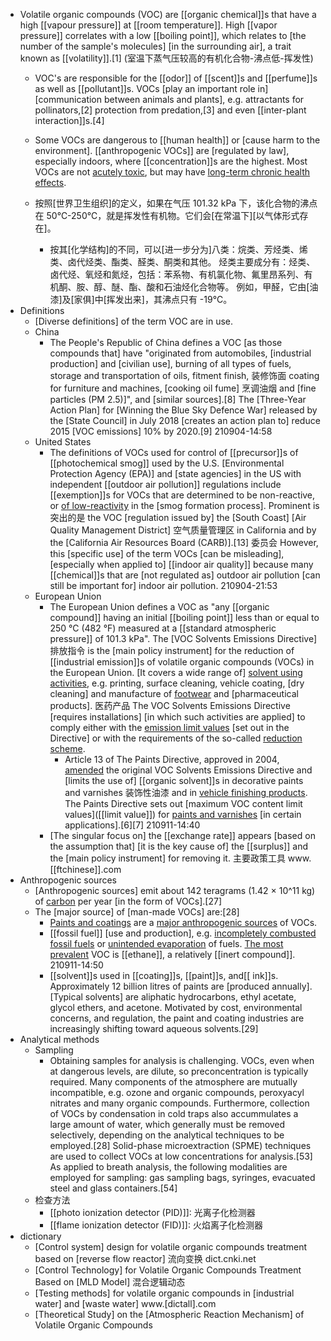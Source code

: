 - Volatile organic compounds (VOC) are [[organic chemical]]s that have a high [[vapour pressure]] at [[room temperature]]. High [[vapor pressure]] correlates with a low [[boiling point]], which relates to [the number of the sample's molecules] [in the surrounding air], a trait known as [[volatility]].[1]
(室温下蒸气压较高的有机化合物-沸点低-挥发性)
    - VOC's are responsible for the [[odor]] of [[scent]]s and [[perfume]]s as well as [[pollutant]]s. VOCs [play an important role in] [communication between animals and plants], e.g. attractants for pollinators,[2] protection from predation,[3] and even [[inter-plant interaction]]s.[4] 
    - Some VOCs are dangerous to [[human health]] or [cause harm to the environment]. [[anthropogenic VOCs]] are [regulated by law], especially indoors, where [[concentration]]s are the highest. Most VOCs are not [acutely toxic]([[toxic]]), but may have [long-term chronic health effects](((DBQDRfnJQ))).
    - 按照[世界卫生组织]的定义，如果在气压 101.32 kPa 下，该化合物的沸点在 50℃-250℃，就是挥发性有机物。它们会[在常温下][以气体形式存在]。

        - 按其[化学结构]的不同，可以[进一步分为]八类：烷类、芳烃类、烯类、卤代烃类、酯类、醛类、酮类和其他。
烃类主要成分有：烃类、卤代烃、氧烃和氮烃，包括：苯系物、有机氯化物、氟里昂系列、有机酮、胺、醇、醚、酯、酸和石油烃化合物等。
例如，甲醛，它由[油漆]及[家俱]中[挥发出来]，其沸点只有 -19°C。
- Definitions
    - [Diverse definitions] of the term VOC are in use.
    - China
        - The People's Republic of China defines a VOC [as those compounds that] have "originated from automobiles, [industrial production] and [civilian use], burning of all types of fuels, storage and transportation of oils, fitment finish, 装修饰面 coating for furniture and machines, [cooking oil fume] 烹调油烟 and [fine particles (PM 2.5)]", and [similar sources].[8] The [Three-Year Action Plan] for [Winning the Blue Sky Defence War] released by the [State Council] in July 2018 [creates an action plan to] reduce 2015 [VOC emissions] 10% by 2020.[9]
210904-14:58
    - United States
        - The definitions of VOCs used for control of [[precursor]]s of [[photochemical smog]] used by the U.S. [Environmental Protection Agency (EPA)] and [state agencies] in the US with independent [[outdoor air pollution]] regulations include [[exemption]]s for VOCs that are determined to be non-reactive, or [of low-reactivity](((f0u_bgNxZ))) in the [smog formation process]. Prominent is 突出的是 the VOC [regulation issued by] the [South Coast] [Air Quality Management District] 空气质量管理区 in California and by the [California Air Resources Board (CARB)].[13] 委员会 However, this [specific use] of the term VOCs [can be misleading], [especially when applied to] [[indoor air quality]] because many [[chemical]]s that are [not regulated as] outdoor air pollution [can still be important for] indoor air pollution.
210904-21:53
    - European Union
        - The European Union defines a VOC as "any [[organic compound]] having an initial [[boiling point]] less than or equal to 250 °C (482 °F) measured at a [[standard atmospheric pressure]] of 101.3 kPa". The [VOC Solvents Emissions Directive] 排放指令 is the [main policy instrument] for the reduction of [[industrial emission]]s of volatile organic compounds (VOCs) in the European Union. [It covers a wide range of] [solvent using activities]([[solvent]]), e.g. printing, surface cleaning, vehicle coating, [dry cleaning] and manufacture of [footwear](((IwIZ4EoSq))) and [pharmaceutical products]. 医药产品 The VOC Solvents Emissions Directive [requires installations] [in which such activities are applied] to comply either with the [emission limit values](((29npoi7E2))) [set out in the Directive] or with the requirements of the so-called [reduction scheme](((s3V5BxKwF))). 
            - Article 13 of The Paints Directive, approved in 2004, [amended](((AihbYhO9C))) the original VOC Solvents Emissions Directive and [limits the use of] [[organic solvent]]s in decorative paints and varnishes 装饰性油漆 and in [vehicle finishing products](((O_qT-Xebb))). The Paints Directive sets out [maximum VOC content limit values]([[limit value]]) for [paints and varnishes](((YfCnyh_2-))) [in certain applications].[6][7]
210911-14:40
        - [The singular focus on] the [[exchange rate]] appears [based on the assumption that] [it is the key cause of] the [[surplus]] and the [main policy instrument] for removing it. 主要政策工具 www.[[ftchinese]].com
- Anthropogenic sources
    - [Anthropogenic sources] emit about 142 teragrams (1.42 × 10^11 kg) of [carbon](((A3UayQyAX))) per year [in the form of VOCs].[27]
    - The [major source] of [man-made VOCs] are:[28]
        - [Paints and coatings](((FXX8WcoeI))) are a [major anthropogenic sources](https://en.wikipedia.org/wiki/File:BMW_Leipzig_MEDIA_050719_Download_Lackiererei_2_max.jpg) of VOCs.
        - [[fossil fuel]] [use and production], e.g. [incompletely combusted fossil fuels](((IK5ZVI6Or))) or [unintended evaporation]([[evaporation]]) of fuels. [The most prevalent](((CAAXa62nz))) VOC is [[ethane]], a relatively [[inert compound]].
210911-14:50
        - [[solvent]]s used in [[coating]]s, [[paint]]s, and[[ ink]]s. Approximately 12 billion litres of paints are [produced annually]. [Typical solvents] are aliphatic hydrocarbons, ethyl acetate, glycol ethers, and acetone. Motivated by cost, environmental concerns, and regulation, the paint and coating industries are increasingly shifting toward aqueous solvents.[29]
- Analytical methods 
    - Sampling
        - Obtaining samples for analysis is challenging. VOCs, even when at dangerous levels, are dilute, so preconcentration is typically required. Many components of the atmosphere are mutually incompatible, e.g. ozone and organic compounds, peroxyacyl nitrates and many organic compounds. Furthermore, collection of VOCs by condensation in cold traps also accummulates a large amount of water, which generally must be removed selectively, depending on the analytical techniques to be employed.[28] Solid-phase microextraction (SPME) techniques are used to collect VOCs at low concentrations for analysis.[53] As applied to breath analysis, the following modalities are employed for sampling: gas sampling bags, syringes, evacuated steel and glass containers.[54]
    - 检查方法
        - [[photo ionization detector (PID)]]: 光离子化检测器
        - [[flame ionization detector (FID)]]: 火焰离子化检测器
- dictionary
    - [Control system] design for volatile organic compounds treatment based on [reverse flow reactor] 流向变换 dict.cnki.net
    - [Control Technology] for Volatile Organic Compounds Treatment Based on [MLD Model] 混合逻辑动态
    - [Testing methods] for volatile organic compounds in [industrial water] and [waste water] www.[dictall].com
    - [Theoretical Study] on the [Atmospheric Reaction Mechanism] of Volatile Organic Compounds
